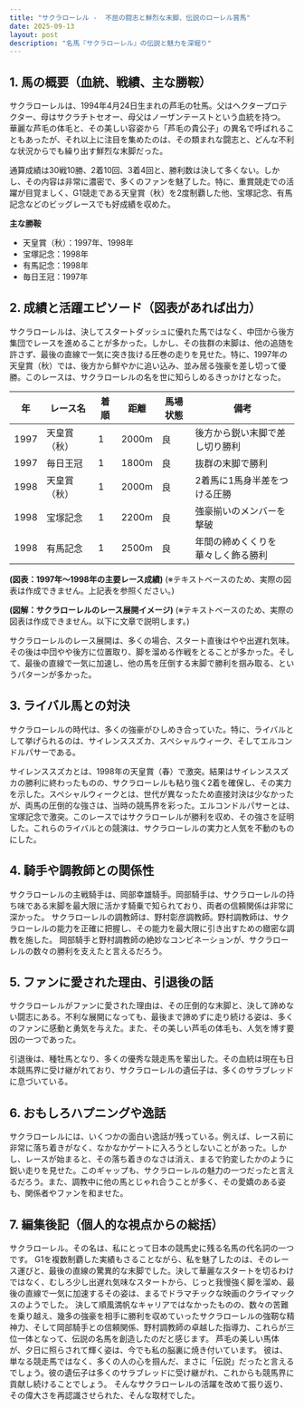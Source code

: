 ```yaml
---
title: "サクラローレル -  不屈の闘志と鮮烈な末脚、伝説のローレル賞馬"
date: 2025-09-13
layout: post
description: "名馬『サクラローレル』の伝説と魅力を深堀り"
---
```


## 1. 馬の概要（血統、戦績、主な勝鞍）

サクラローレルは、1994年4月24日生まれの芦毛の牡馬。父はヘクタープロテクター、母はサクラチトセオー、母父はノーザンテーストという血統を持つ。  華麗な芦毛の体毛と、その美しい容姿から「芦毛の貴公子」の異名で呼ばれることもあったが、それ以上に注目を集めたのは、その類まれな闘志と、どんな不利な状況からでも繰り出す鮮烈な末脚だった。

通算成績は30戦10勝、2着10回、3着4回と、勝利数は決して多くない。しかし、その内容は非常に濃密で、多くのファンを魅了した。特に、重賞競走での活躍が目覚ましく、G1競走である天皇賞（秋）を2度制覇した他、宝塚記念、有馬記念などのビッグレースでも好成績を収めた。

**主な勝鞍**

* 天皇賞（秋）：1997年、1998年
* 宝塚記念：1998年
* 有馬記念：1998年
* 毎日王冠：1997年


## 2. 成績と活躍エピソード（図表があれば出力）

サクラローレルは、決してスタートダッシュに優れた馬ではなく、中団から後方集団でレースを進めることが多かった。しかし、その抜群の末脚は、他の追随を許さず、最後の直線で一気に突き抜ける圧巻の走りを見せた。特に、1997年の天皇賞（秋）では、後方から鮮やかに追い込み、並み居る強豪を差し切って優勝。このレースは、サクラローレルの名を世に知らしめるきっかけとなった。

| 年 | レース名           | 着順 | 距離 | 馬場状態 | 備考                                          |
|---|--------------------|-----|-----|---------|----------------------------------------------|
| 1997 | 天皇賞（秋）       | 1   | 2000m| 良      | 後方から鋭い末脚で差し切り勝利                |
| 1997 | 毎日王冠           | 1   | 1800m| 良      | 抜群の末脚で勝利                             |
| 1998 | 天皇賞（秋）       | 1   | 2000m| 良      | 2着馬に1馬身半差をつける圧勝                   |
| 1998 | 宝塚記念           | 1   | 2200m| 良      | 強豪揃いのメンバーを撃破                        |
| 1998 | 有馬記念           | 1   | 2500m| 良      | 年間の締めくくりを華々しく飾る勝利               |


**(図表：1997年～1998年の主要レース成績)**  (※テキストベースのため、実際の図表は作成できません。上記表を参照ください。)


**(図解：サクラローレルのレース展開イメージ)** (※テキストベースのため、実際の図表は作成できません。以下に文章で説明します。)

サクラローレルのレース展開は、多くの場合、スタート直後はやや出遅れ気味。その後は中団やや後方に位置取り、脚を溜める作戦をとることが多かった。そして、最後の直線で一気に加速し、他の馬を圧倒する末脚で勝利を掴み取る、というパターンが多かった。


## 3. ライバル馬との対決

サクラローレルの時代は、多くの強豪がひしめき合っていた。特に、ライバルとして挙げられるのは、サイレンススズカ、スペシャルウィーク、そしてエルコンドルパサーである。

サイレンススズカとは、1998年の天皇賞（春）で激突。結果はサイレンススズカの勝利に終わったものの、サクラローレルも粘り強く2着を確保し、その実力を示した。スペシャルウィークとは、世代が異なったため直接対決は少なかったが、両馬の圧倒的な強さは、当時の競馬界を彩った。エルコンドルパサーとは、宝塚記念で激突。このレースではサクラローレルが勝利を収め、その強さを証明した。これらのライバルとの競演は、サクラローレルの実力と人気を不動のものにした。


## 4. 騎手や調教師との関係性

サクラローレルの主戦騎手は、岡部幸雄騎手。岡部騎手は、サクラローレルの持ち味である末脚を最大限に活かす騎乗で知られており、両者の信頼関係は非常に深かった。  サクラローレルの調教師は、野村彰彦調教師。野村調教師は、サクラローレルの能力を正確に把握し、その能力を最大限に引き出すための緻密な調教を施した。  岡部騎手と野村調教師の絶妙なコンビネーションが、サクラローレルの数々の勝利を支えたと言えるだろう。


## 5. ファンに愛された理由、引退後の話

サクラローレルがファンに愛された理由は、その圧倒的な末脚と、決して諦めない闘志にある。不利な展開になっても、最後まで諦めずに走り続ける姿は、多くのファンに感動と勇気を与えた。また、その美しい芦毛の体毛も、人気を博す要因の一つであった。

引退後は、種牡馬となり、多くの優秀な競走馬を輩出した。その血統は現在も日本競馬界に受け継がれており、サクラローレルの遺伝子は、多くのサラブレッドに息づいている。


## 6. おもしろハプニングや逸話

サクラローレルには、いくつかの面白い逸話が残っている。例えば、レース前に非常に落ち着きがなく、なかなかゲートに入ろうとしないことがあった。しかし、レースが始まると、その落ち着きのなさは消え、まるで豹変したかのように鋭い走りを見せた。このギャップも、サクラローレルの魅力の一つだったと言えるだろう。また、調教中に他の馬とじゃれ合うことが多く、その愛嬌のある姿も、関係者やファンを和ませた。


## 7. 編集後記（個人的な視点からの総括）

サクラローレル。その名は、私にとって日本の競馬史に残る名馬の代名詞の一つです。  G1を複数制覇した実績もさることながら、私を魅了したのは、そのレース運びと、最後の直線の驚異的な末脚でした。決して華麗なスタートを切るわけではなく、むしろ少し出遅れ気味なスタートから、じっと我慢強く脚を溜め、最後の直線で一気に加速するその姿は、まるでドラマチックな映画のクライマックスのようでした。  決して順風満帆なキャリアではなかったものの、数々の苦難を乗り越え、幾多の強豪を相手に勝利を収めていったサクラローレルの強靭な精神力、そして岡部騎手との信頼関係、野村調教師の卓越した指導力、これらが三位一体となって、伝説の名馬を創造したのだと感じます。  芦毛の美しい馬体が、夕日に照らされて輝く姿は、今でも私の脳裏に焼き付いています。  彼は、単なる競走馬ではなく、多くの人の心を掴んだ、まさに「伝説」だったと言えるでしょう。彼の遺伝子は多くのサラブレッドに受け継がれ、これからも競馬界に貢献し続けることでしょう。  そんなサクラローレルの活躍を改めて振り返り、その偉大さを再認識させられた、そんな取材でした。
